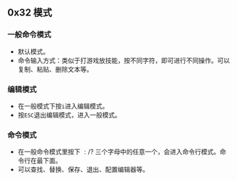 ## 0x32 模式

### 一般命令模式
  - 默认模式。
  - 命令输入方式：类似于打游戏放技能，按不同字符，即可进行不同操作。可以复制、粘贴、删除文本等。

### 编辑模式
  - 在一般模式下按`i`进入编辑模式。
  - 按`ESC`退出编辑模式，进入一般模式。

### 命令模式
  - 在一般命令模式里按下 $: / ?$ 三个字母中的任意一个，会进入命令行模式。命令行在最下面。
  - 可以查找、替换、保存、退出、配置编辑器等。